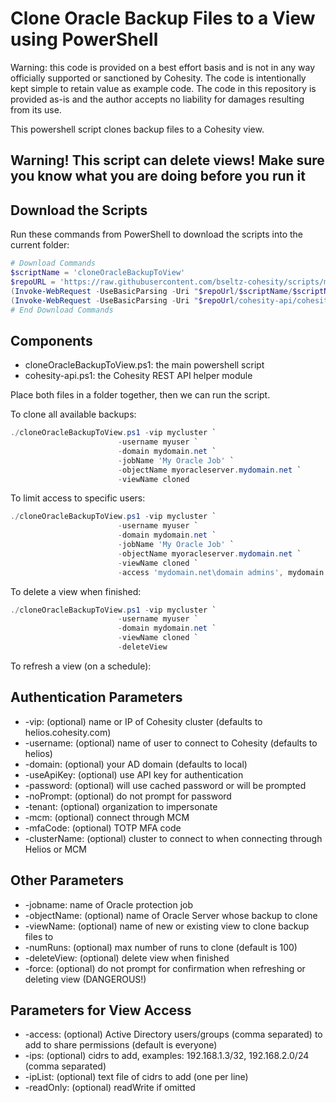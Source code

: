 # Clone Oracle Backup Files to a View using PowerShell

Warning: this code is provided on a best effort basis and is not in any way officially supported or sanctioned by Cohesity. The code is intentionally kept simple to retain value as example code. The code in this repository is provided as-is and the author accepts no liability for damages resulting from its use.

This powershell script clones backup files to a Cohesity view.

## Warning! This script can delete views! Make sure you know what you are doing before you run it

## Download the Scripts

Run these commands from PowerShell to download the scripts into the current folder:

```powershell
# Download Commands
$scriptName = 'cloneOracleBackupToView'
$repoURL = 'https://raw.githubusercontent.com/bseltz-cohesity/scripts/master/powershell'
(Invoke-WebRequest -UseBasicParsing -Uri "$repoUrl/$scriptName/$scriptName.ps1").content | Out-File "$scriptName.ps1"; (Get-Content "$scriptName.ps1") | Set-Content "$scriptName.ps1"
(Invoke-WebRequest -UseBasicParsing -Uri "$repoUrl/cohesity-api/cohesity-api.ps1").content | Out-File cohesity-api.ps1; (Get-Content cohesity-api.ps1) | Set-Content cohesity-api.ps1
# End Download Commands
```

## Components

* cloneOracleBackupToView.ps1: the main powershell script
* cohesity-api.ps1: the Cohesity REST API helper module

Place both files in a folder together, then we can run the script.

To clone all available backups:

```powershell
./cloneOracleBackupToView.ps1 -vip mycluster `
                        -username myuser `
                        -domain mydomain.net `
                        -jobName 'My Oracle Job' `
                        -objectName myoracleserver.mydomain.net `
                        -viewName cloned
```

To limit access to specific users:

```powershell
./cloneOracleBackupToView.ps1 -vip mycluster `
                        -username myuser `
                        -domain mydomain.net `
                        -jobName 'My Oracle Job' `
                        -objectName myoracleserver.mydomain.net `
                        -viewName cloned `
                        -access 'mydomain.net\domain admins', mydomain.net\othergroup
```

To delete a view when finished:

```powershell
./cloneOracleBackupToView.ps1 -vip mycluster `
                        -username myuser `
                        -domain mydomain.net `
                        -viewName cloned `
                        -deleteView
```

To refresh a view (on a schedule):

## Authentication Parameters

* -vip: (optional) name or IP of Cohesity cluster (defaults to helios.cohesity.com)
* -username: (optional) name of user to connect to Cohesity (defaults to helios)
* -domain: (optional) your AD domain (defaults to local)
* -useApiKey: (optional) use API key for authentication
* -password: (optional) will use cached password or will be prompted
* -noPrompt: (optional) do not prompt for password
* -tenant: (optional) organization to impersonate
* -mcm: (optional) connect through MCM
* -mfaCode: (optional) TOTP MFA code
* -clusterName: (optional) cluster to connect to when connecting through Helios or MCM

## Other Parameters

* -jobname: name of Oracle protection job
* -objectName: (optional) name of Oracle Server whose backup to clone
* -viewName: (optional) name of new or existing view to clone backup files to
* -numRuns: (optional) max number of runs to clone (default is 100)
* -deleteView: (optional) delete view when finished
* -force: (optional) do not prompt for confirmation when refreshing or deleting view (DANGEROUS!)

## Parameters for View Access

* -access: (optional) Active Directory users/groups (comma separated) to add to share permissions (default is everyone)
* -ips: (optional) cidrs to add, examples: 192.168.1.3/32, 192.168.2.0/24 (comma separated)
* -ipList: (optional) text file of cidrs to add (one per line)
* -readOnly: (optional) readWrite if omitted
